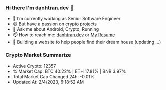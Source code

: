### Hi there I'm danhtran.dev 👋

- 🔭 I’m currently working as Senior Software Engineer
- 😄 But have a passion on crypto projects
- 💬 Ask me about Android, Crypto, Running 
- 📫 How to reach me: <a href="https://danhtran.dev" target="_blank">danhtran.dev</a> or <a href="Dan-Resume.pdf" target="_blank">My Resume</a>
- 🌱 Building a website to help people find their dream house (updating ...)

### Crypto Market Summarize
- Active Crypto: 12357
- % Market Cap: BTC 40.22% | ETH 17.81% | BNB 3.97%
- Total Market Cap Changed 24h: -0.01%
- Updated At: 2/4/2023, 6:18:52 AM
